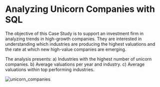 # Analyzing Unicorn Companies with SQL

The objective of this Case Study is to support an investment firm in analyzing trends in high-growth companies. They are interested in understanding which industries are producing the highest valuations and the rate at which new high-value companies are emerging.

The analysis presents: 
a) Industries with the highest number of unicorn companies.
b) Average valuations per year and industry.
c) Average valuations within top performing industries.

![unicorn_companies](https://coworkingfy.com/wp-content/uploads/2020/05/l%C3%ADder-de-emrpesas-unicornio.jpg)

